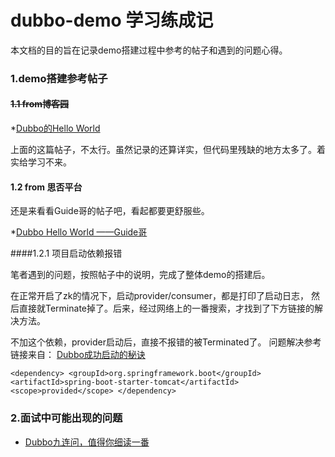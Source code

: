 # dubbo-demo 学习练成记

本文档的目的旨在记录demo搭建过程中参考的帖子和遇到的问题心得。

### 1.demo搭建参考帖子

#### ~~1.1 from博客园~~
*[Dubbo的Hello World](https://www.cnblogs.com/java-chen-hao/p/9681767.html)

上面的这篇帖子，不太行。虽然记录的还算详实，但代码里残缺的地方太多了。着实给学习不来。

#### 1.2 from 思否平台

还是来看看Guide哥的帖子吧，看起都要更舒服些。

*[Dubbo Hello World ——Guide哥](https://segmentfault.com/a/1190000017178722?utm_source=sf-similar-article)

####1.2.1 项目启动依赖报错

笔者遇到的问题，按照帖子中的说明，完成了整体demo的搭建后。

在正常开启了zk的情况下，启动provider/consumer，都是打印了启动日志，
然后直接就Terminate掉了。后来，经过网络上的一番搜索，才找到了下方链接的解决方法。


不加这个依赖，provider启动后，直接不报错的被Terminated了。
问题解决参考链接来自： [Dubbo成功启动的秘诀](http://121.196.162.47/archives/z-k--d-u-b-b-o)

`
<dependency>
            <groupId>org.springframework.boot</groupId>
            <artifactId>spring-boot-starter-tomcat</artifactId>
            <scope>provided</scope>
</dependency>
`


### 2.面试中可能出现的问题

* [Dubbo九连问，值得你细读一番](https://mp.weixin.qq.com/s/wM0Vj_YMh7881NwK-AwKSw)


 

